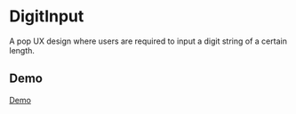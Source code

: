 # DigitInput
A pop UX design where users are required to input a digit string of a certain length.

## Demo
[Demo](http://shenfe.github.io/repos/DigitInput/demo.html)

